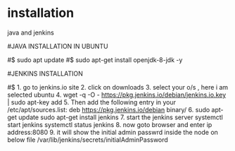 # installation
java and jenkins


#JAVA INSTALLATION IN UBUNTU 

#$ sudo apt update
#$ sudo apt-get install openjdk-8-jdk -y


#JENKINS INSTALLATION

#$ 1. go to jenkins.io site
   2. click on downloads
   3. select your o/s , here i am selected ubuntu
   4. wget -q -O - https://pkg.jenkins.io/debian/jenkins.io.key | sudo apt-key add
   5. Then add the following entry in your /etc/apt/sources.list:
      deb https://pkg.jenkins.io/debian binary/
   6. sudo apt-get update
      sudo apt-get install jenkins
   7. start the jenkins server
      systemctl start jenkins
      systemctl status jenkins
   8. now goto browser and enter ip address:8080
   9. it will show the initial admin passwrd inside the node on below file
     /var/lib/jenkins/secrets/initialAdminPassword
